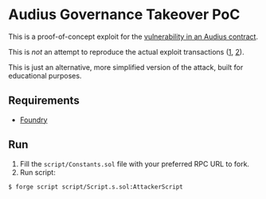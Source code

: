 # Audius Governance Takeover PoC

This is a proof-of-concept exploit for the [vulnerability in an Audius contract](https://blog.audius.co/article/audius-governance-takeover-post-mortem-7-23-22).

This is _not_ an attempt to reproduce the actual exploit transactions ([1](https://etherscan.io/tx/0xfefd829e246002a8fd061eede7501bccb6e244a9aacea0ebceaecef5d877a984), [2](https://etherscan.io/tx/0x4227bca8ed4b8915c7eec0e14ad3748a88c4371d4176e716e8007249b9980dc9)).

This is just an alternative, more simplified version of the attack, built for educational purposes.

## Requirements

- [Foundry](https://book.getfoundry.sh/)

## Run

1. Fill the `script/Constants.sol` file with your preferred RPC URL to fork.
2. Run script:

```
$ forge script script/Script.s.sol:AttackerScript
```
